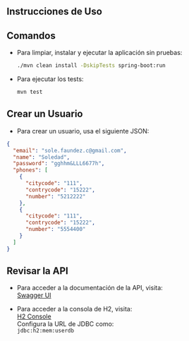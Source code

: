 ## Instrucciones de Uso

## Comandos

- Para limpiar, instalar y ejecutar la aplicación sin pruebas:

  ```bash
  ./mvn clean install -DskipTests spring-boot:run
  ```

- Para ejecutar los tests:

  ```bash
  mvn test
  ```

## Crear un Usuario

- Para crear un usuario, usa el siguiente JSON:

```json
{
  "email": "sole.faundez.c@gmail.com",
  "name": "Soledad",
  "password": "gghhm&LLL6677h",
  "phones": [
    {
      "citycode": "111",
      "contrycode": "15222",
      "number": "5212222"
    },
    {
      "citycode": "111",
      "contrycode": "15222",
      "number": "5554400"
    }
  ]
}
```

## Revisar la API

- Para acceder a la documentación de la API, visita:  
  [Swagger UI](http://localhost:8080/swagger-ui/index.html#/user-controller)

- Para acceder a la consola de H2, visita:  
  [H2 Console](http://localhost:8080/h2-console)  
  Configura la URL de JDBC como:  
  `jdbc:h2:mem:userdb`
```

